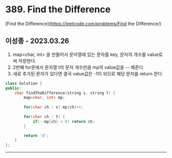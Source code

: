 # 389. Find the Difference

[Find the Difference](https://leetcode.com/problems/Find the Difference/)

## 이성종 - 2023.03.26

1. map<char, int> 을 만들어서 문자열에 있는 문자를 key, 문자의 개수를 value로써 저장한다.
2. 2번째 for문에서 문자열 t의 문자 개수만큼 mp의 value값을 -- 해준다.
3. 새로 추가된 문자가 있다면 결국 value값은 -1이 되므로 해당 문자를 return 한다.

```cpp
class Solution {
public:
    char findTheDifference(string s, string t) {
        map<char, int> mp;
  
        for(char ch : s) mp[ch]++;
        
        for(char ch : t) {
            if(--mp[ch] < 0) return ch;
        }

        return 'd';
    }
};
```

---

